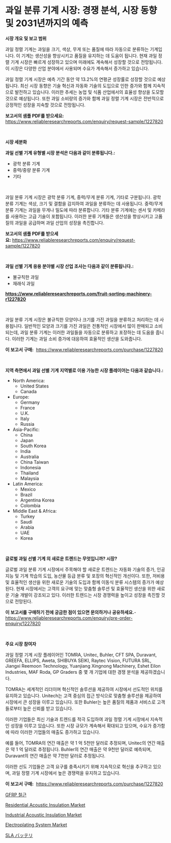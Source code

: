 <p><h1>과일 분류 기계 시장: 경쟁 분석, 시장 동향 및 2031년까지의 예측</h1></p><p><strong>시장 개요 및 보고 범위</strong></p>
<p><p>과일 정렬 기계는 과일을 크기, 색상, 무게 또는 품질에 따라 자동으로 분류하는 기계입니다. 이 기계는 생산성을 향상시키고 품질을 유지하는 데 도움이 됩니다. 현재 과일 정렬 기계 시장은 빠르게 성장하고 있으며 미래에도 계속해서 성장할 것으로 전망됩니다. 이 시장은 다양한 산업 분야에서 사용되며 수요가 계속해서 증가하고 있습니다. </p><p>과일 정렬 기계 시장은 예측 기간 동안 약 13.2%의 연평균 성장률로 성장할 것으로 예상됩니다. 최신 시장 동향은 기술 혁신과 자동화 기술의 도입으로 인한 증가와 함께 지속적으로 발전하고 있습니다. 이러한 추세는 농업 및 식품 산업에서의 효율성 향상을 도모할 것으로 예상됩니다. 또한 과일 소비량의 증가와 함께 과일 정렬 기계 시장은 전반적으로 긍정적인 성장을 지속할 것으로 전망됩니다.</p></p>
<p><strong>보고서의 샘플 PDF를 받으세요:</strong> <a href="https://www.reliableresearchreports.com/enquiry/request-sample/1227820">https://www.reliableresearchreports.com/enquiry/request-sample/1227820</a></p>
<p>&nbsp;</p>
<p><strong>시장 세분화</strong></p>
<p><strong>과일 선별 기계 유형별 시장 분석은 다음과 같이 분류됩니다.:</strong></p>
<p><ul><li>광학 분류 기계</li><li>중력/중량 분류 기계</li><li>기타</li></ul></p>
<p>&nbsp;</p>
<p><p>과일 분류 기계 시장은 광학 분류 기계, 중력/무게 분류 기계, 기타로 구분됩니다. 광학 분류 기계는 색상, 크기 및 결함을 감지하여 과일을 분류하는 데 사용됩니다. 중력/무게 분류 기계는 과일을 무게나 밀도에 따라 분류합니다. 기타 분류 기계에는 센서 및 카메라를 사용하는 고급 기술이 포함됩니다. 이러한 분류 기계들은 생산성을 향상시키고 고품질의 과일을 공급하며 과일 산업의 성장을 촉진합니다.</p></p>
<p><strong>보고서의 샘플 PDF를 받으세요:</strong>&nbsp;<a href="https://www.reliableresearchreports.com/enquiry/request-sample/1227820">https://www.reliableresearchreports.com/enquiry/request-sample/1227820</a></p>
<p>&nbsp;</p>
<p><strong> 과일 선별 기계 응용 분야별 시장 산업 조사는 다음과 같이 분류됩니다.:</strong></p>
<p><ul><li>불규칙한 과일</li><li>재래식 과일</li></ul></p>
<p><strong><a href="https://www.reliableresearchreports.com/fruit-sorting-machinery-r1227820">https://www.reliableresearchreports.com/fruit-sorting-machinery-r1227820</a></strong></p>
<p>&nbsp;</p>
<p><p>과일 분류 기계 시장은 불규칙한 모양이나 크기를 가진 과일을 분류하고 처리하는 데 사용됩니다. 일반적인 모양과 크기를 가진 과일은 전통적인 시장에서 많이 판매되고 소비되는데, 과일 분류 기계는 이러한 과일들을 자동으로 분류하고 포장하는 데 도움을 줍니다. 이러한 기계는 과일 소비 증가에 대응하여 효율적인 생산을 도와줍니다.</p></p>
<p><strong>이 보고서 구매:</strong>&nbsp; <a href="https://www.reliableresearchreports.com/purchase/1227820">https://www.reliableresearchreports.com/purchase/1227820</a></p>
<p>&nbsp;</p>
<p><strong>지역 측면에서 과일 선별 기계 지역별로 이용 가능한 시장 플레이어는 다음과 같습니다.:</strong></p>
<p><ul>
    <li>
        North America:
        <ul>
            <li>United States</li>
            <li>Canada</li>
        </ul>
    </li>
    <li>
        Europe:
        <ul>
            <li>Germany</li>
            <li>France</li>
            <li>U.K.</li>
            <li>Italy</li>
            <li>Russia</li>
        </ul>
    </li>
    <li>
        Asia-Pacific:
        <ul>
            <li>China</li>
            <li>Japan</li>
            <li>South Korea</li>
            <li>India</li>
            <li>Australia</li>
            <li>China Taiwan</li>
            <li>Indonesia</li>
            <li>Thailand</li>
            <li>Malaysia</li>
        </ul>
    </li>
    <li>
        Latin America:
        <ul>
            <li>Mexico</li>
            <li>Brazil</li>
            <li>Argentina Korea</li>
            <li>Colombia</li>
        </ul>
    </li>
    <li>
        Middle East & Africa:
        <ul>
            <li>Turkey</li>
            <li>Saudi</li>
            <li>Arabia</li>
            <li>UAE</li>
            <li>Korea</li>
        </ul>
    </li>
    </ul></p>
<p>&nbsp;</p>
<p><strong>글로벌 과일 선별 기계 의 새로운 트렌드는 무엇입니까? 시장?</strong></p>
<p><p>글로벌 과일 분류 기계 시장에서 주목해야 할 새로운 트렌드는 자동화 기술의 증가, 인공 지능 및 기계 학습의 도입, 농산물 등급 분류 및 포장의 혁신적인 개선이다. 또한, 저비용 및 효율적인 생산을 위한 새로운 기술의 도입과 함께 이동식 분류 시스템의 증가가 예상된다. 현재 시장에서는 고객의 요구에 맞는 맞춤형 솔루션 및 효율적인 생산을 위한 새로운 기술 개발이 강조되고 있다. 이러한 트렌드는 시장 경쟁력을 높이고 성장을 촉진할 것으로 전망된다.</p></p>
<p><strong>이 보고서를 구매하기 전에 궁금한 점이 있으면 문의하거나 공유하세요.</strong>- <a href="https://www.reliableresearchreports.com/enquiry/pre-order-enquiry/1227820">https://www.reliableresearchreports.com/enquiry/pre-order-enquiry/1227820</a></p>
<p>&nbsp;</p>
<p><strong>주요 시장 참여자</strong></p>
<p><p>과일 정렬 기계 시장 플레이어인 TOMRA, Unitec, Buhler, CFT SPA, Duravant, GREEFA, ELLIPS, Aweta, SHIBUYA SEIKI, Raytec Vision, FUTURA SRL, Jiangxi Reemoon Technology, Yuanjiang Xingnong Machinery, Eshet Eilon Industries, MAF Roda, GP Graders 중 몇 개 기업에 대한 경쟁 분석을 제공하겠습니다.</p><p>TOMRA는 세계적인 리더이며 혁신적인 솔루션을 제공하여 시장에서 선도적인 위치를 유지하고 있습니다. Unitech는 고객 중심의 접근 방식으로 맞춤형 솔루션을 제공하여 시장에서 큰 성장을 이루고 있습니다. 또한 Buhler는 높은 품질의 제품과 서비스로 고객들로부터 높은 신뢰를 받고 있습니다.</p><p>이러한 기업들은 최신 기술과 트렌드를 적극 도입하여 과일 정렬 기계 시장에서 지속적인 성장을 이루고 있습니다. 또한 시장 규모가 계속해서 확대되고 있으며, 수요가 증가함에 따라 이러한 기업들의 매출도 증가하고 있습니다.</p><p>예를 들어, TOMRA의 연간 매출은 약 1 억 5천만 달러로 추정되며, Unitec의 연간 매출은 약 1 억 달러로 추정됩니다. Buhler의 연간 매출은 약 9천만 달러로 예측되며, Duravant의 연간 매출은 약 7천만 달러로 추정됩니다.</p><p>이러한 선도 기업들은 고객 요구를 충족시키기 위해 지속적으로 혁신을 추구하고 있으며, 과일 정렬 기계 시장에서 높은 경쟁력을 유지하고 있습니다.</p></p>
<p><strong>이 보고서 구매:</strong>&nbsp;&nbsp;<a href="https://www.reliableresearchreports.com/purchase/1227820">https://www.reliableresearchreports.com/purchase/1227820</a></p>
<p><p><a href="https://medium.com/@rowedrowe/gfrp-rebars-%EC%8B%9C%EC%9E%A5-%EA%B7%9C%EB%AA%A8-%EC%8B%9C%EC%9E%A5-%EC%A0%84%EB%A7%9D-%EB%B0%8F-%EC%8B%9C%EC%9E%A5-%EC%98%88%EC%B8%A1-2024%EB%85%84%EB%B6%80%ED%84%B0-2031%EB%85%84%EA%B9%8C%EC%A7%80-a13851b59038">GFRP 철근</a></p><p><a href="https://issuu.com/reportprime-2/docs/residential-acoustic-insulation-market-size-2030.p">Residential Acoustic Insulation Market</a></p><p><a href="https://issuu.com/reportprime-2/docs/industrial-acoustic-insulation-market-size-2030.pp">Industrial Acoustic Insulation Market</a></p><p><a href="https://view.publitas.com/reportprime-1/electroplating-system-market-trends-forecast-and-competitive-analysis-to-2031/">Electroplating System Market</a></p><p><a href="https://medium.com/@estasprer20231/sla%E3%83%90%E3%83%83%E3%83%86%E3%83%AA%E3%83%BC%E5%B8%82%E5%A0%B4-%E3%82%BF%E3%82%A4%E3%83%97-%E3%82%A2%E3%83%97%E3%83%AA%E3%82%B1%E3%83%BC%E3%82%B7%E3%83%A7%E3%83%B3-%E5%9C%B0%E7%90%86%E3%81%AB%E3%82%88%E3%82%8B%E5%8C%85%E6%8B%AC%E7%9A%84%E3%81%AA%E8%A9%95%E4%BE%A1-bd549bddcf4f">SLA バッテリ</a></p></p>